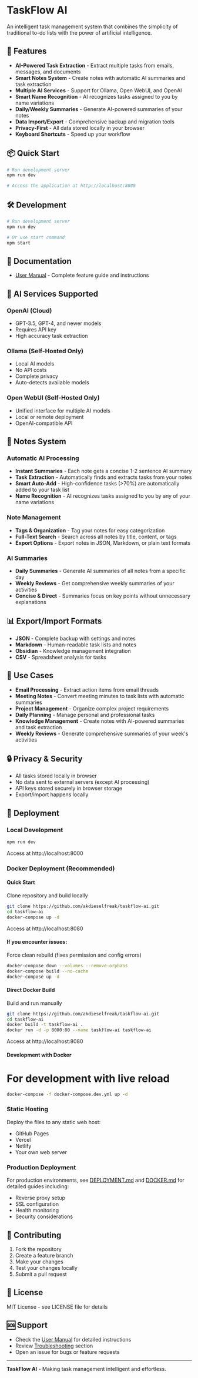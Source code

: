 # TaskFlow AI

An intelligent task management system that combines the simplicity of traditional to-do lists with the power of artificial intelligence.

## 🚀 Features

- **AI-Powered Task Extraction** - Extract multiple tasks from emails, messages, and documents
- **Smart Notes System** - Create notes with automatic AI summaries and task extraction
- **Multiple AI Services** - Support for Ollama, Open WebUI, and OpenAI
- **Smart Name Recognition** - AI recognizes tasks assigned to you by name variations
- **Daily/Weekly Summaries** - Generate AI-powered summaries of your notes
- **Data Import/Export** - Comprehensive backup and migration tools
- **Privacy-First** - All data stored locally in your browser
- **Keyboard Shortcuts** - Speed up your workflow

## 📦 Quick Start

```bash
# Run development server
npm run dev

# Access the application at http://localhost:8000
```

## 🛠️ Development

```bash
# Run development server
npm run dev

# Or use start command
npm start
```

## 📖 Documentation

- [User Manual](manual.html) - Complete feature guide and instructions

## 🔧 AI Services Supported

### OpenAI (Cloud)
- GPT-3.5, GPT-4, and newer models
- Requires API key
- High accuracy task extraction

### Ollama (Self-Hosted Only)
- Local AI models
- No API costs
- Complete privacy
- Auto-detects available models

### Open WebUI (Self-Hosted Only)
- Unified interface for multiple AI models
- Local or remote deployment
- OpenAI-compatible API

## 📝 Notes System

### Automatic AI Processing
- **Instant Summaries** - Each note gets a concise 1-2 sentence AI summary
- **Task Extraction** - Automatically finds and extracts tasks from your notes
- **Smart Auto-Add** - High-confidence tasks (>70%) are automatically added to your task list
- **Name Recognition** - AI recognizes tasks assigned to you by any of your name variations

### Note Management
- **Tags & Organization** - Tag your notes for easy categorization
- **Full-Text Search** - Search across all notes by title, content, or tags
- **Export Options** - Export notes in JSON, Markdown, or plain text formats

### AI Summaries
- **Daily Summaries** - Generate AI summaries of all notes from a specific day
- **Weekly Reviews** - Get comprehensive weekly summaries of your activities
- **Concise & Direct** - Summaries focus on key points without unnecessary explanations

## 📊 Export/Import Formats

- **JSON** - Complete backup with settings and notes
- **Markdown** - Human-readable task lists and notes
- **Obsidian** - Knowledge management integration
- **CSV** - Spreadsheet analysis for tasks

## 🎯 Use Cases

- **Email Processing** - Extract action items from email threads
- **Meeting Notes** - Convert meeting minutes to task lists with automatic summaries
- **Project Management** - Organize complex project requirements
- **Daily Planning** - Manage personal and professional tasks
- **Knowledge Management** - Create notes with AI-powered summaries and task extraction
- **Weekly Reviews** - Generate comprehensive summaries of your week's activities

## 🔒 Privacy & Security

- All tasks stored locally in browser
- No data sent to external servers (except AI processing)
- API keys stored securely in browser storage
- Export/import happens locally

## 🚀 Deployment

### Local Development

```bash
npm run dev
```
Access at http://localhost:8000

### Docker Deployment (Recommended)

#### Quick Start

Clone repository and build locally
```bash
git clone https://github.com/akdieselfreak/taskflow-ai.git
cd taskflow-ai
docker-compose up -d
```
Access at http://localhost:8080

#### If you encounter issues:

Force clean rebuild (fixes permission and config errors)
```bash
docker-compose down --volumes --remove-orphans
docker-compose build --no-cache
docker-compose up -d
```

#### Direct Docker Build
Build and run manually
```bash
git clone https://github.com/akdieselfreak/taskflow-ai.git
cd taskflow-ai
docker build -t taskflow-ai .
docker run -d -p 8080:80 --name taskflow-ai taskflow-ai
```
Access at http://localhost:8080

#### Development with Docker

# For development with live reload
```bash
docker-compose -f docker-compose.dev.yml up -d
```

### Static Hosting
Deploy the files to any static web host:
- GitHub Pages
- Vercel
- Netlify
- Your own web server

### Production Deployment
For production environments, see [DEPLOYMENT.md](DEPLOYMENT.md) and [DOCKER.md](DOCKER.md) for detailed guides including:
- Reverse proxy setup
- SSL configuration
- Health monitoring
- Security considerations

## 🤝 Contributing

1. Fork the repository
2. Create a feature branch
3. Make your changes
4. Test your changes locally
5. Submit a pull request

## 📝 License

MIT License - see LICENSE file for details

## 🆘 Support

- Check the [User Manual](manual.html) for detailed instructions
- Review [Troubleshooting](manual.html#troubleshooting) section
- Open an issue for bugs or feature requests

---

**TaskFlow AI** - Making task management intelligent and effortless.
